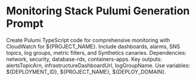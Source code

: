 # Monitoring Stack Pulumi Generation Prompt

Create Pulumi TypeScript code for comprehensive monitoring with CloudWatch for ${PROJECT_NAME}. Include dashboards, alarms, SNS topics, log groups, metric filters, and Synthetics canaries. Dependencies: network, security, database-rds, containers-apps. Key outputs: alertsTopicArn, infrastructureDashboardUrl, logGroupName. Use variables: ${DEPLOYMENT_ID}, ${PROJECT_NAME}, ${DEPLOY_DOMAIN}.
